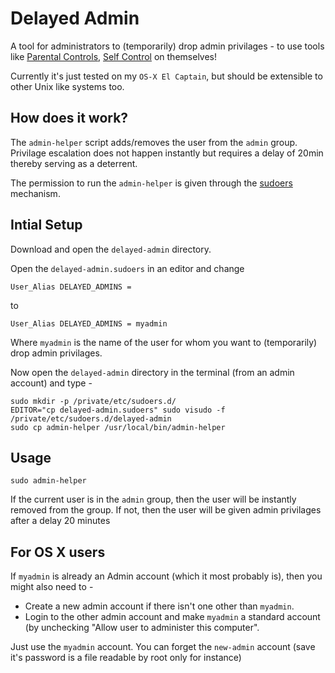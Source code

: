 # Delayed Admin

A tool for administrators to (temporarily) drop admin privilages - to use tools like [Parental Controls](https://support.apple.com/kb/PH18571), [Self Control](http://selfcontrolapp.com) on themselves!

Currently it's just tested on my `OS-X El Captain`, but should be extensible to other Unix like systems too.

## How does it work?
The `admin-helper` script adds/removes the user from the `admin` group. Privilage escalation does not happen instantly but requires a delay of 20min thereby serving as a deterrent.

The permission to run the `admin-helper` is given through the [sudoers](https://www.garron.me/en/linux/visudo-command-sudoers-file-sudo-default-editor.html) mechanism.

## Intial Setup

Download and open the `delayed-admin` directory.

Open the `delayed-admin.sudoers` in an editor and change 

``User_Alias DELAYED_ADMINS =``

to

``User_Alias DELAYED_ADMINS = myadmin``

Where `myadmin` is the name of the user for whom you want to (temporarily) drop admin privilages.

Now open the `delayed-admin` directory in the terminal (from an admin account) and type -

```
sudo mkdir -p /private/etc/sudoers.d/
EDITOR="cp delayed-admin.sudoers" sudo visudo -f /private/etc/sudoers.d/delayed-admin
sudo cp admin-helper /usr/local/bin/admin-helper
```

## Usage

```sudo admin-helper```

If the current user is in the `admin` group, then the user will be instantly removed from the group. If not, then the user will be given admin privilages after a delay 20 minutes

## For OS X users
If `myadmin` is already an Admin account (which it most probably is), then you might also need to - 

* Create a new admin account if there isn't one other than `myadmin`.
* Login to the other  admin account and make `myadmin` a standard account (by unchecking "Allow user to administer this computer".

Just use the `myadmin` account. You can forget the `new-admin` account (save it's password is a file readable by root only for instance)



